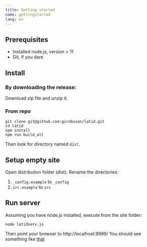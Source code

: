 ```yaml
---
title: Getting started
name: gettingstarted
lang: en
---
```


Prerequisites
-------------
- Installed node.js, version > 11
- Git, if you dare

Install
-------
### By downloading the release:

Download zip file and unzip it. 

### From repo

    git clone git@github.com:girobusan/latid.git
    cd latid 
    npm install
    npm run build_all

Then look for directory named `dist`.


Setup empty site
----------------
Open distribution folder (dist). Rename the directories:

1. `_config.example` to `_config`
2. `src.example` to `src`

Run server
----------
Assuming you have node.js installed, execute from the site folder:

    node latidserv.js

Then point your browser to http://localhost:9999/ You should see something like [that](gui.md)

